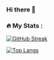 ### Hi there 👋

<!--
**Vumba798/Vumba798** is a ✨ _special_ ✨ repository because its `README.md` (this file) appears on your GitHub profile.

Here are some ideas to get you started:

- 🔭 I’m currently working on ...
- 🌱 I’m currently learning ...
- 👯 I’m looking to collaborate on ...
- 🤔 I’m looking for help with ...
- 💬 Ask me about ...
- 📫 How to reach me: ...
- 😄 Pronouns: ...
- ⚡ Fun fact: ...
-->

### :fire: My Stats :
[![GitHub Streak](http://github-readme-streak-stats.herokuapp.com?user=Vumba798&theme=dark)](https://git.io/streak-stats)

[![Top Langs](https://github-readme-stats.vercel.app/api/top-langs/?username=Vumba798&hide=CMake,Makefile,Haskell&theme=dark)](https://github.com/anuraghazra/github-readme-stats)
